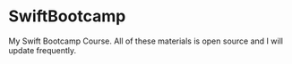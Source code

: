 # SwiftBootcamp
My Swift Bootcamp Course. All of these materials is open source and I will update frequently.
